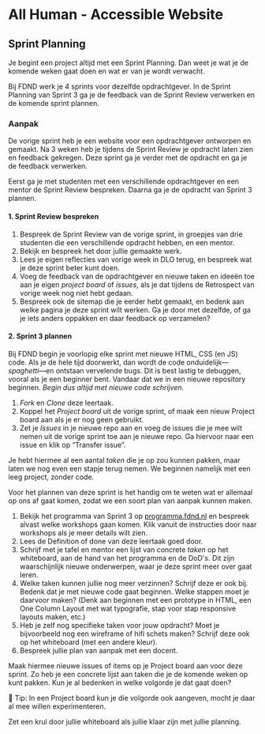 # All Human - Accessible Website

## Sprint Planning
<!-- Ontwerp en maak voor een opdrachtgever een website toegankelijk volgens WCAG richtlijnen. -->

Je begint een project altijd met een Sprint Planning. Dan weet je wat je de komende weken gaat doen en wat er van je wordt verwacht.

Bij FDND werk je 4 sprints voor dezelfde opdrachtgever. In de Sprint Planning van Sprint 3 ga je de feedback van de Sprint Review verwerken en de komende sprint plannen.

### Aanpak
<!--
Tijdens de sprint planning gaan studenten de Sprint Review bespreken en de aankomende sprint plannen. Hier kan misschien een goede opdracht bij dat ze gaan bedenken hoe ze de opdracht verder gaan aanpakken? Plan van aanpak? (sommige opdrachten zijn best moeilijk, hoe pak je zoiets aan? Welke pagina's ga je eerst doen? Welke daarna?)
Dan kunnen ze hun aanpak ook bespreken met een docent.
-->
De vorige sprint heb je een website voor een opdrachtgever ontworpen en gemaakt. Na 3 weken heb je tijdens de Sprint Review je opdracht laten zien en feedback gekregen. Deze sprint ga je verder met de opdracht en ga je de feedback verwerken.

Eerst ga je met studenten met een verschillende opdrachtgever en een mentor de Sprint Review bespreken. Daarna ga je de opdracht van Sprint 3 plannen.

#### 1. Sprint Review bespreken

1. Bespreek de Sprint Review van de vorige sprint, in groepjes van drie studenten die een verschillende opdracht hebben, en een mentor.
2. Bekijk en bespreek het door jullie gemaakte werk.
3. Lees je eigen reflecties van vorige week in DLO terug, en bespreek wat je deze sprint beter kunt doen.
4. Voeg de feedback van de opdrachtgever en nieuwe taken en ideeën toe aan je eigen *project board* of *issues*, als je dat tijdens de Retrospect van vorige week nog niet hebt gedaan.
5. Bespreek ook de sitemap die je eerder hebt gemaakt, en bedenk aan welke pagina je deze sprint wilt werken. Ga je door met dezelfde, of ga je iets anders oppakken en daar feedback op verzamelen?

#### 2. Sprint 3 plannen

<!-- 
Aankomende sprint plannen en projectboard, sprint review afspreken en bedenken wat je wil gaan laten zien. 
Taken van sprint 3 inplannen.
-->
<!--
Tijdens de sprint planning van sprint 2 hebben ze een sitemap gemaakt. Zou goed zijn als ze die weer gaan bekijken en bespreken. -> volgende stap bedenken -> plan voor maken. Want nu hebben ze de opdrachtgever gesproken en veel beter beeld van wat de bedoeling is van de opdracht.
-->
<!-- 
De werkwijze bij FDND is: Elke sprint opnieuw beginnen met code. Dus je HTML en CSS weggooien. Dit doen we omdat je dan kan toepassen wat je in een sprint hebt geleerd. Als je de hele tijd doorwerkt dan wordt de code onduidelijk, spaghetti, en ontstaan vervelende bugs omdat bijvoorbeeld een element op verschillende plekken styling krijgt, dit is best lastig te debuggen, vooral als je een beginner bent. 
Kunnen we hier een opdrachtje voor verzinnen dat ze niet hun code kopieren naar deze nieuwe repo, maar een outline neerzetten in comments op basis van de oude code en wat ze hebben geleerd? 
Misschien daarbij verwijzen naar de FDND code conventies? Die staan o.a. op docs, en in sprint 2 hebben ze een workshop code conventies gehad. Misschien ze laten kijken naar tips die ze hebben gekregen tijdens de code/design review? 
-->

Bij FDND begin je voorlopig elke sprint met nieuwe HTML, CSS (en JS) code. Als je de hele tijd doorwerkt, dan wordt de code onduidelijk—_spaghetti_—en ontstaan vervelende bugs. Dit is best lastig te debuggen, vooral als je een beginner bent. Vandaar dat we in een nieuwe repository beginnen. _Begin dus altijd met nieuwe code schrijven._

1. _Fork_ en _Clone_ deze leertaak.
2. Koppel het _Project board_ uit de vorige sprint, of maak een nieuw Project board aan als je er nog geen gebruikt. 
3. Zet je _Issues_ in je nieuwe repo aan en voeg de issues die je mee wilt nemen uit de vorige sprint toe aan je nieuwe repo. Ga hiervoor naar een issue en klik op “Transfer issue”.

Je hebt hiermee al een aantal _taken_ die je op zou kunnen pakken, maar laten we nog even een stapje terug nemen. We beginnen namelijk met een leeg project, zonder code.

Voor het plannen van deze sprint is het handig om te weten wat er allemaal op ons af gaat komen, zodat we een soort plan van aanpak kunnen maken.

1. Bekijk het programma van Sprint 3 op [programma.fdnd.nl](https://programma.fdnd.nl/static-web/all-human) en bespreek alvast welke workshops gaan komen. Klik vanuit de instructies door naar workshops als je meer details wilt zien.
2. Lees de Definition of done van deze leertaak goed door.
3. Schrijf met je tafel en mentor een lijst van concrete _taken_ op het whiteboard, aan de hand van het programma en de DoD's. Dit zijn waarschijnlijk nieuwe onderwerpen, waar je deze sprint meer over gaat leren.
4. Welke taken kunnen jullie nog meer verzinnen? Schrijf deze er ook bij. Bedenk dat je met nieuwe code gaat beginnen. Welke stappen moet je daarvoor maken? (Denk aan beginnen met een prototype in HTML, een One Column Layout met wat typografie, stap voor stap responsive layouts maken, etc.)
5. Heb je zelf nog specifieke taken voor jouw opdracht? Moet je bijvoorbeeld nog een wireframe of hifi schets maken? Schrijf deze ook op het whiteboard (met een andere kleur).
6. Bespreek jullie plan van aanpak met een docent.

Maak hiermee nieuwe issues of items op je Project board aan voor deze sprint. Zo heb je een concrete lijst aan taken die je de komende weken op kunt pakken. Kun je al bedenken in welke volgorde je dat gaat doen?

💪 Tip: In een Project board kun je die volgorde ook aangeven, mocht je daar al mee willen experimenteren.

Zet een krul door jullie whiteboard als jullie klaar zijn met jullie planning.